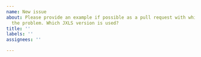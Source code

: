 ```yaml
---
name: New issue
about: Please provide an example if possible as a pull request with which we can understand
  the problem. Which JXLS version is used?
title: ''
labels: ''
assignees: ''

---
```



